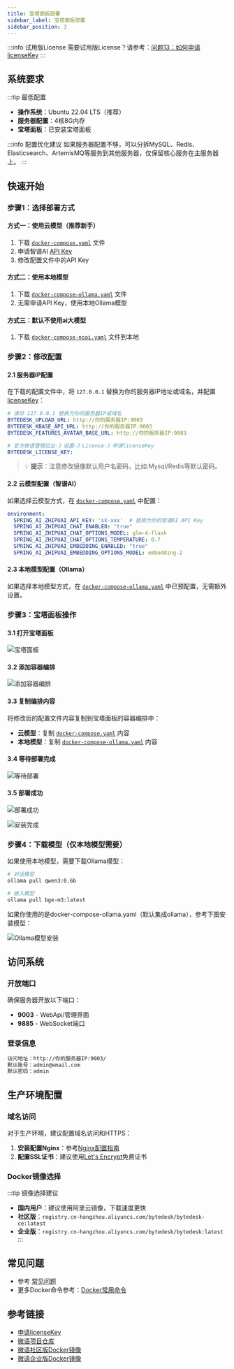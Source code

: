 ```yaml
---
title: 宝塔面板部署
sidebar_label: 宝塔面板部署
sidebar_position: 3
---
```


:::info 试用版License
需要试用版License？请参考：[问题13：如何申请licenseKey](/docs/faq#问题13如何申请licensekey)
:::

## 系统要求

:::tip 最低配置

- **操作系统**：Ubuntu 22.04 LTS（推荐）
- **服务器配置**：4核8G内存
- **宝塔面板**：已安装宝塔面板

:::info 配置优化建议
如果服务器配置不够，可以分拆MySQL、Redis、Elasticsearch、ArtemisMQ等服务到其他服务器，仅保留核心服务在主服务器上。
:::

## 快速开始

### 步骤1：选择部署方式

#### 方式一：使用云模型（推荐新手）

1. 下载 [`docker-compose.yaml`](https://github.com/Bytedesk/bytedesk/blob/main/deploy/docker/docker-compose.yaml) 文件
2. 申请智谱AI [API Key](https://www.bigmodel.cn/usercenter/proj-mgmt/apikeys)
3. 修改配置文件中的API Key

#### 方式二：使用本地模型

1. 下载 [`docker-compose-ollama.yaml`](https://github.com/Bytedesk/bytedesk/blob/main/deploy/docker/docker-compose-ollama.yaml) 文件
2. 无需申请API Key，使用本地Ollama模型

#### 方式三：默认不使用ai大模型

1. 下载 [`docker-compose-noai.yaml`](https://github.com/Bytedesk/bytedesk/blob/main/deploy/docker/docker-compose-noai.yaml) 文件到本地

### 步骤2：修改配置

#### 2.1 服务器IP配置

在下载的配置文件中，将 `127.0.0.1` 替换为你的服务器IP地址或域名，并配置[licenseKey](../development/license.md)：

```yaml
# 请将 127.0.0.1 替换为你的服务器IP或域名
BYTEDESK_UPLOAD_URL: http://你的服务器IP:9003
BYTEDESK_KBASE_API_URL: http://你的服务器IP:9003
BYTEDESK_FEATURES_AVATAR_BASE_URL: http://你的服务器IP:9003

# 官方微语管理后台-》设置-》License-》申请licenseKey
BYTEDESK_LICENSE_KEY: 
```

> 💡 **提示**：注意修改镜像默认用户名密码，比如:Mysql/Redis等默认密码。

#### 2.2 云模型配置（智谱AI）

如果选择云模型方式，在 [`docker-compose.yaml`](https://github.com/Bytedesk/bytedesk/blob/main/deploy/docker/docker-compose.yaml) 中配置：

```yaml
environment:
  SPRING_AI_ZHIPUAI_API_KEY: 'sk-xxx'  # 替换为你的智谱AI API Key
  SPRING_AI_ZHIPUAI_CHAT_ENABLED: "true"
  SPRING_AI_ZHIPUAI_CHAT_OPTIONS_MODEL: glm-4-flash
  SPRING_AI_ZHIPUAI_CHAT_OPTIONS_TEMPERATURE: 0.7
  SPRING_AI_ZHIPUAI_EMBEDDING_ENABLED: "true"
  SPRING_AI_ZHIPUAI_EMBEDDING_OPTIONS_MODEL: embedding-2
```

#### 2.3 本地模型配置（Ollama）

如果选择本地模型方式，在 [`docker-compose-ollama.yaml`](https://github.com/Bytedesk/bytedesk/blob/main/deploy/docker/docker-compose-ollama.yaml) 中已预配置，无需额外设置。

### 步骤3：宝塔面板操作

#### 3.1 打开宝塔面板

![宝塔面板](/img/deploy/baota/baota_1.png)

#### 3.2 添加容器编排

![添加容器编排](/img/deploy/baota/baota_2.png)

#### 3.3 复制编排内容

将修改后的配置文件内容复制到宝塔面板的容器编排中：

- **云模型**：复制 [`docker-compose.yaml`](https://github.com/Bytedesk/bytedesk/blob/main/deploy/docker/docker-compose.yaml) 内容
- **本地模型**：复制 [`docker-compose-ollama.yaml`](https://github.com/Bytedesk/bytedesk/blob/main/deploy/docker/docker-compose-ollama.yaml) 内容

#### 3.4 等待部署完成

![等待部署](/img/deploy/baota/baota_3.png)

#### 3.5 部署成功

![部署成功](/img/deploy/baota/baota_4.png)

![安装完成](/img/deploy/baota/baota_5.png)

### 步骤4：下载模型（仅本地模型需要）

如果使用本地模型，需要下载Ollama模型：

```bash
# 对话模型
ollama pull qwen3:0.6b

# 嵌入模型
ollama pull bge-m3:latest
```

如果你使用的是docker-compose-ollama.yaml（默认集成ollama），参考下图安装模型：

![Ollama模型安装](/img/deploy/baota/baota-ollama.png)

## 访问系统

### 开放端口

确保服务器开放以下端口：

- **9003** - WebApi/管理界面
- **9885** - WebSocket端口

### 登录信息

```bash
访问地址：http://你的服务器IP:9003/
默认账号：admin@email.com
默认密码：admin
```

## 生产环境配置

### 域名访问

对于生产环境，建议配置域名访问和HTTPS：

1. **安装配置Nginx**：参考[Nginx配置指南](./depend/nginx.md)
2. **配置SSL证书**：建议使用[Let's Encrypt](./depend/letsencrypt.md)免费证书

### Docker镜像选择

:::tip 镜像选择建议

- **国内用户**：建议使用阿里云镜像，下载速度更快
- **社区版**：`registry.cn-hangzhou.aliyuncs.com/bytedesk/bytedesk-ce:latest`
- **企业版**：`registry.cn-hangzhou.aliyuncs.com/bytedesk/bytedesk:latest`
:::

## 常见问题

- 参考 [常见问题](/docs/faq)
- 更多Docker命令参考：[Docker常用命令](./depend/docker#升级bytedesk镜像)

## 参考链接

- [申请licenseKey](../development/license.md)
- [微语项目仓库](https://github.com/Bytedesk/bytedesk)
- [微语社区版Docker镜像](https://hub.docker.com/r/bytedesk/bytedesk-ce)
- [微语企业版Docker镜像](https://hub.docker.com/r/bytedesk/bytedesk)
